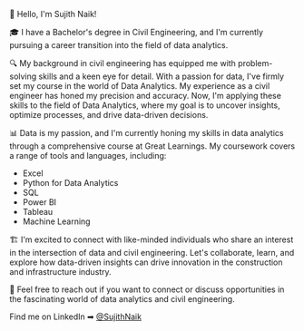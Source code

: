 👋 Hello, I'm Sujith Naik!

🎓 I have a Bachelor's degree in Civil Engineering, and I'm currently pursuing a career transition into the field of data analytics.

🔍 My background in civil engineering has equipped me with problem-solving skills and a keen eye for detail. With a passion for data, I've firmly set my course in the world of Data Analytics. My experience as a civil engineer has honed my precision and accuracy. Now, I'm applying these skills to the field of Data Analytics, where my goal is to uncover insights, optimize processes, and drive data-driven decisions.

📊 Data is my passion, and I'm currently honing my skills in data analytics through a comprehensive course at Great Learnings. My coursework covers a range of tools and languages, including:
   - Excel
   - Python for Data Analytics
   - SQL
   - Power BI
   - Tableau
   - Machine Learning

🏗️ I'm excited to connect with like-minded individuals who share an interest in the intersection of data and civil engineering. Let's collaborate, learn, and explore how data-driven insights can drive innovation in the construction and infrastructure industry.

📧 Feel free to reach out if you want to connect or discuss opportunities in the fascinating world of data analytics and civil engineering.

Find me on LinkedIn ➡︎ [@SujithNaik](https://www.linkedin.com/in/sujith-naik)
